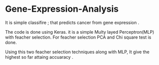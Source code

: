 # Gene-Expression-Analysis
It is simple classifire ; that predicts cancer from gene expression .

The code is done using Keras.
it is a simple Multy layed Perceptron(MLP) with feacher selection.
For feacher selection PCA and Chi square test is done.

Using this two feacher selection techniques along with MLP, It give the highest so far attaing accuaracy .
